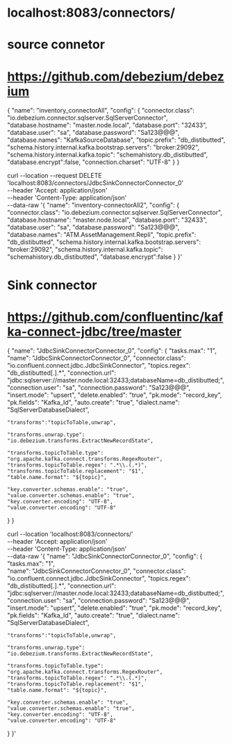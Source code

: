 # localhost:8083/connectors/

# source connetor
# https://github.com/debezium/debezium
{
    "name": "inventory_connectorAll",
    "config": {
        "connector.class": "io.debezium.connector.sqlserver.SqlServerConnector", 
        "database.hostname": "master.node.local", 
        "database.port": "32433", 
        "database.user": "sa", 
        "database.password": "Sa123@@@", 
        "database.names": "KafkaSourceDatabase", 
        "topic.prefix": "db_distibutted", 
        "schema.history.internal.kafka.bootstrap.servers": "broker:29092", 
        "schema.history.internal.kafka.topic": "schemahistory.db_distibutted",
        "database.encrypt":false,
        "connection.charset": "UTF-8"
    }
}

curl --location --request DELETE 'localhost:8083/connectors/JdbcSinkConnectorConnector_0' \
--header 'Accept: application/json' \
--header 'Content-Type: application/json' \
--data-raw '{
    "name": "inventory-connectorAll2",
    "config": {
        "connector.class": "io.debezium.connector.sqlserver.SqlServerConnector", 
        "database.hostname": "master.node.local", 
        "database.port": "32433", 
        "database.user": "sa", 
        "database.password": "Sa123@@@", 
        "database.names": "ATM.AssetManagement.Repli", 
        "topic.prefix": "db_distibutted", 
        "schema.history.internal.kafka.bootstrap.servers": "broker:29092", 
        "schema.history.internal.kafka.topic": "schemahistory.db_distibutted",
        "database.encrypt":false
    }
}'

# Sink connector
# https://github.com/confluentinc/kafka-connect-jdbc/tree/master
{
  "name": "JdbcSinkConnectorConnector_0",
  "config": {
    "tasks.max": "1",  
    "name": "JdbcSinkConnectorConnector_0",
    "connector.class": "io.confluent.connect.jdbc.JdbcSinkConnector",
    "topics.regex": "db_distibutted[.].*",
    "connection.url": "jdbc:sqlserver://master.node.local:32433;databaseName=db_distibutted;",
    "connection.user": "sa",
    "connection.password": "Sa123@@@",
    "insert.mode": "upsert",
    "delete.enabled": "true",
    "pk.mode": "record_key",
    "pk.fields": "Kafka_Id",
    "auto.create": "true",
    "dialect.name": "SqlServerDatabaseDialect",

    "transforms":"topicToTable,unwrap",

    "transforms.unwrap.type": "io.debezium.transforms.ExtractNewRecordState",

    "transforms.topicToTable.type": "org.apache.kafka.connect.transforms.RegexRouter",
    "transforms.topicToTable.regex": ".*\\.(.*)",
    "transforms.topicToTable.replacement": "$1",
    "table.name.format": "${topic}",
    
    "key.converter.schemas.enable": "true",
    "value.converter.schemas.enable": "true",
    "key.converter.encoding": "UTF-8",
    "value.converter.encoding": "UTF-8"
  }
}

curl --location 'localhost:8083/connectors/' \
--header 'Accept: application/json' \
--header 'Content-Type: application/json' \
--data-raw '{
  "name": "JdbcSinkConnectorConnector_0",
  "config": {
    "tasks.max": "1",  
    "name": "JdbcSinkConnectorConnector_0",
    "connector.class": "io.confluent.connect.jdbc.JdbcSinkConnector",
    "topics.regex": "db_distibutted[.].*",
    "connection.url": "jdbc:sqlserver://master.node.local:32433;databaseName=db_distibutted;",
    "connection.user": "sa",
    "connection.password": "Sa123@@@",
    "insert.mode": "upsert",
    "delete.enabled": "true",
    "pk.mode": "record_key",
    "pk.fields": "Kafka_Id",
    "auto.create": "true",
    "dialect.name": "SqlServerDatabaseDialect",

    "transforms":"topicToTable,unwrap",

    "transforms.unwrap.type": "io.debezium.transforms.ExtractNewRecordState",

    "transforms.topicToTable.type": "org.apache.kafka.connect.transforms.RegexRouter",
    "transforms.topicToTable.regex": ".*\\.(.*)",
    "transforms.topicToTable.replacement": "$1",
    "table.name.format": "${topic}",
    
    "key.converter.schemas.enable": "true",
    "value.converter.schemas.enable": "true",
    "key.converter.encoding": "UTF-8",
    "value.converter.encoding": "UTF-8"
  }
}'